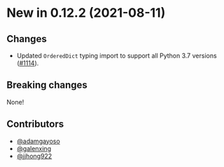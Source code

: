 # New in 0.12.2 (2021-08-11)

## Changes

-   Updated `OrderedDict` typing import to support all Python 3.7 versions ([#1114]).

## Breaking changes

None!

## Contributors

-   [@adamgayoso]
-   [@galenxing]
-   [@jjhong922]

[#1114]: https://github.com/YosefLab/scvi-tools/pull/1114
[@adamgayoso]: https://github.com/adamgayoso
[@galenxing]: https://github.com/galenxing
[@jjhong922]: https://github.com/jjhong922

